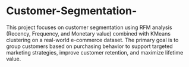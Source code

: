 # Customer-Segmentation-
This project focuses on customer segmentation using RFM analysis (Recency, Frequency, and Monetary value) combined with KMeans clustering on a real-world e-commerce dataset. The primary goal is to group customers based on purchasing behavior to support targeted marketing strategies, improve customer retention, and maximize lifetime value.

